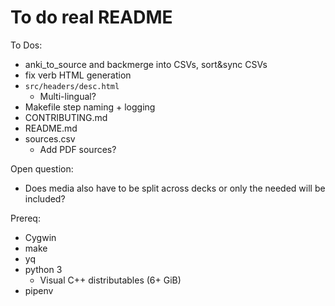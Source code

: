 # To do real README

To Dos:

- anki_to_source and backmerge into CSVs, sort&sync CSVs
- fix verb HTML generation
- `src/headers/desc.html`
  - Multi-lingual?
- Makefile step naming + logging
- CONTRIBUTING.md
- README.md
- sources.csv
  - Add PDF sources?

Open question:

- Does media also have to be split across decks or only the needed will be included?

Prereq:

- Cygwin
- make
- yq
- python 3
  - Visual C++ distributables (6+ GiB)
- pipenv
